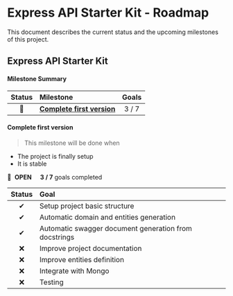 # Express API Starter Kit - Roadmap

This document describes the current status and the upcoming milestones of this project.

## Express API Starter Kit

#### Milestone Summary

| Status | Milestone | Goals |
| :---: | :--- | :---: |
| 🚀 | **[Complete first version](#complete-first-version)** | 3 / 7 |


#### Complete first version

> This milestone will be done when 
* The project is finally setup
* It is stable


🚀 &nbsp;**OPEN** &nbsp; &nbsp;&nbsp;**3 / 7** goals completed

| Status | Goal |
| :---: | :--- |
| ✔ | Setup project basic structure |
| ✔ | Automatic domain and entities generation |
| ✔ | Automatic swagger document generation from docstrings |
| ❌ |  Improve project documentation  |
| ❌ |  Improve entities definition  |
| ❌ |  Integrate with Mongo  |
| ❌ |  Testing  |


